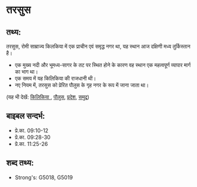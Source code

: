 # तरसुस #

## तथ्य: ##

तरसुस, रोमी साम्राज्य किलकिया में एक प्राचीन एवं समृद्ध नगर था, यह स्थान आज दक्षिणी मध्य तुर्किस्तान है।

* एक मुख्य नदी और भूमध्य-सागर के तट पर स्थित होने के कारण वह स्थान एक महत्वपूर्ण व्यापार मार्ग का भाग था।
* एक समय में यह किलिकिया की राजधानी थी।
* नए नियम में, तरसुस को प्रेरित पौलुस के गृह नगर के रूप में जाना जाता था।

(यह भी देखें: [किलिकिया ](../cilicia.md), [पौलुस](../paul.md), [प्रदेश](../province.md), [समुद्र](../mediterranean.md))

## बाइबल सन्दर्भ: ##

* प्रे.का. 09:10-12
* प्रे.का. 09:28-30
* प्रे.का. 11:25-26

## शब्द तथ्य: ##

* Strong's: G5018, G5019

